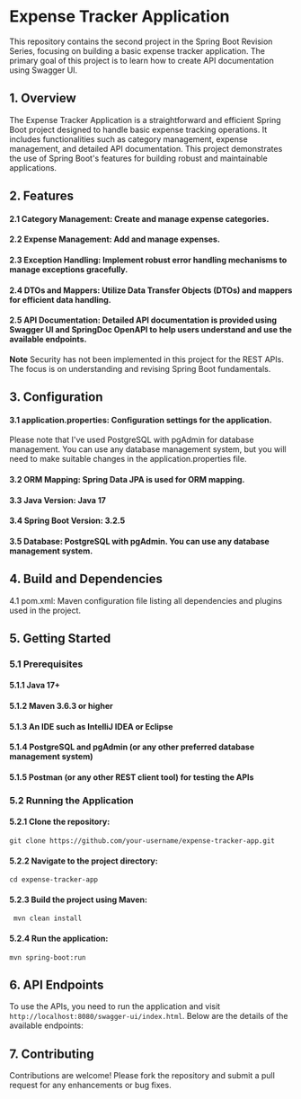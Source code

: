# Expense Tracker Application

This repository contains the second project in the Spring Boot Revision Series, focusing on building a basic expense tracker application. The primary goal of this project is to learn how to create API documentation using Swagger UI.

## 1. Overview
The Expense Tracker Application is a straightforward and efficient Spring Boot project designed to handle basic expense tracking operations. It includes functionalities such as category management, expense management, and detailed API documentation. This project demonstrates the use of Spring Boot's features for building robust and maintainable applications.

## 2. Features
  #### 2.1 Category Management: Create and manage expense categories.
  #### 2.2 Expense Management: Add and manage expenses.
  #### 2.3 Exception Handling: Implement robust error handling mechanisms to manage exceptions gracefully.
  #### 2.4 DTOs and Mappers: Utilize Data Transfer Objects (DTOs) and mappers for efficient data handling.
  #### 2.5 API Documentation: Detailed API documentation is provided using Swagger UI and SpringDoc OpenAPI to help users understand and use the available endpoints.
**Note**
Security has not been implemented in this project for the REST APIs. The focus is on understanding and revising Spring Boot fundamentals.

## 3. Configuration
 ####  3.1 application.properties: Configuration settings for the application.
  Please note that I've used PostgreSQL with pgAdmin for database management. You can use any database management system, but you will need to make suitable changes in the application.properties file.
 #### 3.2 ORM Mapping: Spring Data JPA is used for ORM mapping.
 #### 3.3 Java Version: Java 17
 #### 3.4 Spring Boot Version: 3.2.5
 #### 3.5 Database: PostgreSQL with pgAdmin. You can use any database management system.

## 4. Build and Dependencies
  4.1 pom.xml: Maven configuration file listing all dependencies and plugins used in the project.

## 5. Getting Started

### 5.1 Prerequisites

####  5.1.1 Java 17+
####  5.1.2 Maven 3.6.3 or higher
####  5.1.3 An IDE such as IntelliJ IDEA or Eclipse
####  5.1.4 PostgreSQL and pgAdmin (or any other preferred database management system)
####  5.1.5 Postman (or any other REST client tool) for testing the APIs

### 5.2 Running the Application

 ####   5.2.1 Clone the repository: 
  ```git clone https://github.com/your-username/expense-tracker-app.git ```
 ####   5.2.2 Navigate to the project directory:
 ```cd expense-tracker-app```
 ####   5.2.3 Build the project using Maven:
``` mvn clean install```
 ####   5.2.4 Run the application:
```mvn spring-boot:run```

## 6. API Endpoints

To use the APIs, you need to run the application and visit `http://localhost:8080/swagger-ui/index.html`. Below are the details of the available endpoints:

## 7. Contributing

Contributions are welcome! Please fork the repository and submit a pull request for any enhancements or bug fixes.

